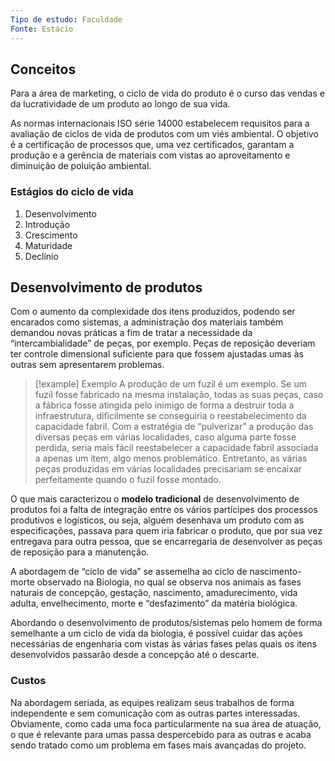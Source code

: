 ```yaml
---
Tipo de estudo: Faculdade
Fonte: Estácio
---
```

## Conceitos

Para a área de marketing, o ciclo de vida do produto é o curso das vendas e da lucratividade de um produto ao longo de sua vida.

As normas internacionais ISO série 14000 estabelecem requisitos para a avaliação de ciclos de vida de produtos com um viés ambiental. O objetivo é a certificação de processos que, uma vez certificados, garantam a produção e a gerência de materiais com vistas ao aproveitamento e diminuição de poluição ambiental.
### Estágios do ciclo de vida

1. Desenvolvimento
2. Introdução
3. Crescimento
4. Maturidade
5. Declínio

## Desenvolvimento de produtos

Com o aumento da complexidade dos itens produzidos, podendo ser encarados como sistemas, a administração dos materiais também demandou novas práticas a fim de tratar a necessidade da “intercambialidade” de peças, por exemplo. Peças de reposição deveriam ter controle dimensional suficiente para que fossem ajustadas umas às outras sem apresentarem problemas.

> [!example] Exemplo
> A produção de um fuzil é um exemplo. Se um fuzil fosse fabricado na mesma instalação, todas as suas peças, caso a fábrica fosse atingida pelo inimigo de forma a destruir toda a infraestrutura, dificilmente se conseguiria o reestabelecimento da capacidade fabril. Com a estratégia de “pulverizar” a produção das diversas peças em várias localidades, caso alguma parte fosse perdida, seria mais fácil reestabelecer a capacidade fabril associada a apenas um item, algo menos problemático. Entretanto, as várias peças produzidas em várias localidades precisariam se encaixar perfeitamente quando o fuzil fosse montado.

O que mais caracterizou o **modelo tradicional** de desenvolvimento de produtos foi a falta de integração entre os vários partícipes dos processos produtivos e logísticos, ou seja, alguém desenhava um produto com as especificações, passava para quem iria fabricar o produto, que por sua vez entregava para outra pessoa, que se encarregaria de desenvolver as peças de reposição para a manutenção.

A abordagem de “ciclo de vida” se assemelha ao ciclo de nascimento-morte observado na Biologia, no qual se observa nos animais as fases naturais de concepção, gestação, nascimento, amadurecimento, vida adulta, envelhecimento, morte e “desfazimento” da matéria biológica.

Abordando o desenvolvimento de produtos/sistemas pelo homem de forma semelhante a um ciclo de vida da biologia, é possível cuidar das ações necessárias de engenharia com vistas às várias fases pelas quais os itens desenvolvidos passarão desde a concepção até o descarte.

### Custos

Na abordagem seriada, as equipes realizam seus trabalhos de forma independente e sem comunicação com as outras partes interessadas. Obviamente, como cada uma foca particularmente na sua área de atuação, o que é relevante para umas passa despercebido para as outras e acaba sendo tratado como um problema em fases mais avançadas do projeto.